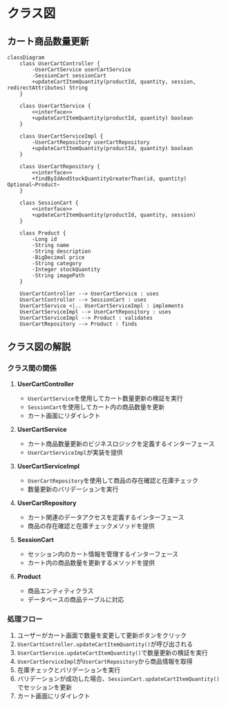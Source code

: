 # クラス図

## カート商品数量更新

```mermaid
classDiagram
    class UserCartController {
        -UserCartService userCartService
        -SessionCart sessionCart
        +updateCartItemQuantity(productId, quantity, session, redirectAttributes) String
    }
    
    class UserCartService {
        <<interface>>
        +updateCartItemQuantity(productId, quantity) boolean
    }
    
    class UserCartServiceImpl {
        -UserCartRepository userCartRepository
        +updateCartItemQuantity(productId, quantity) boolean
    }
    
    class UserCartRepository {
        <<interface>>
        +findByIdAndStockQuantityGreaterThan(id, quantity) Optional~Product~
    }
    
    class SessionCart {
        <<interface>>
        +updateCartItemQuantity(productId, quantity, session)
    }
    
    class Product {
        -Long id
        -String name
        -String description
        -BigDecimal price
        -String category
        -Integer stockQuantity
        -String imagePath
    }

    UserCartController --> UserCartService : uses
    UserCartController --> SessionCart : uses
    UserCartService <|.. UserCartServiceImpl : implements
    UserCartServiceImpl --> UserCartRepository : uses
    UserCartServiceImpl --> Product : validates
    UserCartRepository --> Product : finds
```

## クラス図の解説

### クラス間の関係

1. **UserCartController**
   - `UserCartService`を使用してカート数量更新の検証を実行
   - `SessionCart`を使用してカート内の商品数量を更新
   - カート画面にリダイレクト

2. **UserCartService**
   - カート商品数量更新のビジネスロジックを定義するインターフェース
   - `UserCartServiceImpl`が実装を提供

3. **UserCartServiceImpl**
   - `UserCartRepository`を使用して商品の存在確認と在庫チェック
   - 数量更新のバリデーションを実行

4. **UserCartRepository**
   - カート関連のデータアクセスを定義するインターフェース
   - 商品の存在確認と在庫チェックメソッドを提供

5. **SessionCart**
   - セッション内のカート情報を管理するインターフェース
   - カート内の商品数量を更新するメソッドを提供

6. **Product**
   - 商品エンティティクラス
   - データベースの商品テーブルに対応

### 処理フロー

1. ユーザーがカート画面で数量を変更して更新ボタンをクリック
2. `UserCartController.updateCartItemQuantity()`が呼び出される
3. `UserCartService.updateCartItemQuantity()`で数量更新の検証を実行
4. `UserCartServiceImpl`が`UserCartRepository`から商品情報を取得
5. 在庫チェックとバリデーションを実行
6. バリデーションが成功した場合、`SessionCart.updateCartItemQuantity()`でセッションを更新
7. カート画面にリダイレクト 